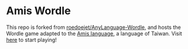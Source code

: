 # Amis Wordle

This repo is forked from [roedoejet/AnyLanguage-Wordle](https://github.com/roedoejet/AnyLanguage-Wordle), and hosts the Wordle game adapted to the [Amis language](https://en.wikipedia.org/wiki/Amis_language), a language of Taiwan. Visit [here](https://howard-haowen.github.io/Amis-Wordle/) to start playing!
